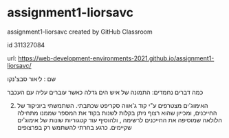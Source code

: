 # assignment1-liorsavc
assignment1-liorsavc created by GitHub Classroom


id 311327084


url: https://web-development-environments-2021.github.io/assignment1-liorsavc/

שם : ליאור סבצ'נקו

כמה דברים נחמדים:
התמונה של איש הים גדלה כאשר עוברים עליה עם העכבר


2. האימוג'ים מצטרפים ע"י קוד ג'אווה סקריפט שכתבתי. השתמשתי ביוניקוד של החייכנים, ומכייון שהוא רצוף ניתן בקלות לשנות בקוד את המספר שממנו מתחילה הלולאה שמוסיפה את החייכנים לרשימה , ולהוסיף עוד קטגוריות שונות של אימוג'ים שקיימים. כרגע בחרתי להשתמש רק בפרצופים
